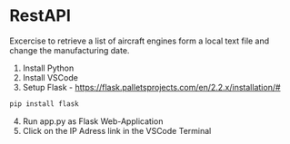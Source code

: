 # RestAPI 
 Excercise to retrieve a list of aircraft engines form a local text file and change the manufacturing date.

1. Install Python
2. Install VSCode
3. Setup Flask - https://flask.palletsprojects.com/en/2.2.x/installation/#
```python
pip install flask
```
4. Run app.py as Flask Web-Application
5. Click on the IP Adress link in the VSCode Terminal
